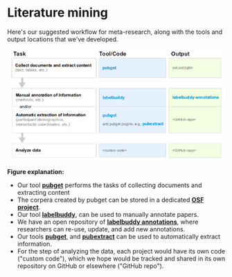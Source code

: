 # Literature mining


Here's our suggested workflow for meta-research, along with the tools and output locations that we've developed. 

![](../images/workflow.png)

**Figure explanation:**
- Our tool [**pubget**]() performs the tasks of collecting documents and extracting content
- The corpera created by pubget can be stored in a dedicated [**OSF project**](osf.io/d2qbh/).
- Our tool [**labelbuddy**](https://jeromedockes.github.io/labelbuddy/labelbuddy/current/), can be used to manually annotate papers.
- We have an open repository of [**labelbuddy annotations**](https://litmining.github.io/labelbuddy-annotations/overview.html), where researchers can re-use, update, and add new annotations.
- Our tools [**pubget**](https://neuroquery.github.io/pubget/pubget.html), and [**pubextract**](https://github.com/neurodatascience/pubextract) can be used to automatically extract information.
- For the step of analyzing the data, each project would have its own code ("custom code"), which we hope would be tracked and shared in its own repository on GitHub or elsewhere ("GitHub repo").

<!-- ## Steps for using our tools in a literature-mining project
### Collect documents and extract content: pubget


### Manually annotate information: labelbuddy


### Automatically extract information: pubget and pubextract


### Analyse data: Custom code


### Store outputs: OSF project and labelbuddy-annotations -->



